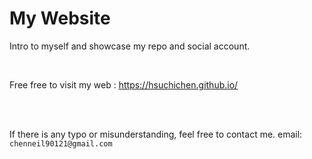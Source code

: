 # My Website
Intro to myself and showcase my repo and social account.

<br>

Free free to visit my web : https://hsuchichen.github.io/


<br><br>


If there is any typo or misunderstanding, feel free to contact me.
email: `chenneil90121@gmail.com`
